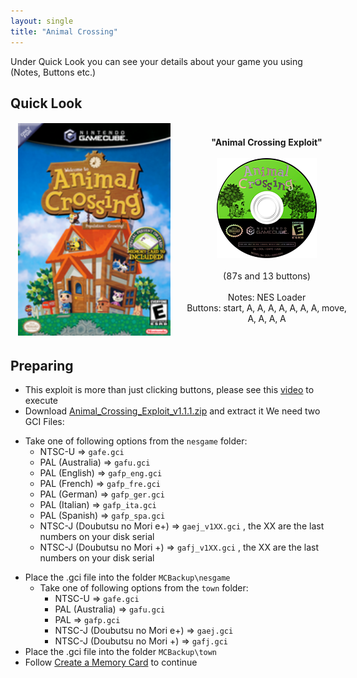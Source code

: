 ```yaml
---
layout: single
title: "Animal Crossing"
---
```

Under Quick Look you can see your details about your game you using (Notes, Buttons etc.)
## Quick Look
<!--TODO: Maybe there are some other ways to do it, but it works lol-->
<table style="table-layout: fixed; width: 552px">
<colgroup>
<col style="width: 268px">
<col style="width: 284px">
</colgroup>
<thead>
  <tr>
    <td style="text-align:center">
      <img src="/images/gameArt/GAFE/GAFE_box.png" alt="AC Box Art" width="244" height="340">
    </td>
    <td style="text-align:center">
      <b>"Animal Crossing Exploit"</b><br>
      <br><img src="/images/gameArt/GAFE/GAFE_disc.png" alt="AC Disc Art" width="160" height="160">
      <br>
      <br>(87s and 13 buttons)<br>
      <br>Notes: NES Loader
      <br>Buttons: start, A, A, A, A, A, A, A, move, A, A, A, A
      <br>
    </td>
  </tr>
</thead>
</table>
<!--  //////////////////////////////////////////////////////////   -->

## Preparing
- This exploit is more than just clicking buttons, please see this [video](https://www.youtube.com/watch?v=3S8Y1SRpNTE) to execute
- Download [Animal_Crossing_Exploit_v1.1.1.zip](files\saves\Animal_Crossing_Exploit_v1.1.1.zip) and extract it
We need two GCI Files:
 * Take one of following options from the `nesgame` folder:
    - NTSC-U => `gafe.gci`
    - PAL (Australia) => `gafu.gci`
    - PAL (English) => `gafp_eng.gci`
    - PAL (French) => `gafp_fre.gci`
    - PAL (German) => `gafp_ger.gci`
    - PAL (Italian) => `gafp_ita.gci`
    - PAL (Spanish) => `gafp_spa.gci`
    - NTSC-J (Doubutsu no Mori e+) => `gaej_v1XX.gci` , the XX are the last numbers on your disk serial
    - NTSC-J (Doubutsu no Mori +) => `gafj_v1XX.gci` , the XX are the last numbers on your disk serial
- Place the .gci file into the folder `MCBackup\nesgame`    
  * Take one of following options from the `town` folder:
    - NTSC-U => `gafe.gci`
    - PAL (Australia) => `gafu.gci`
    - PAL => `gafp.gci`
    - NTSC-J (Doubutsu no Mori e+) => `gaej.gci`
    - NTSC-J (Doubutsu no Mori +) => `gafj.gci`    
- Place the .gci file into the folder `MCBackup\town`    
- Follow [Create a Memory Card](/saveExploits#create-a-memory-card) to continue
